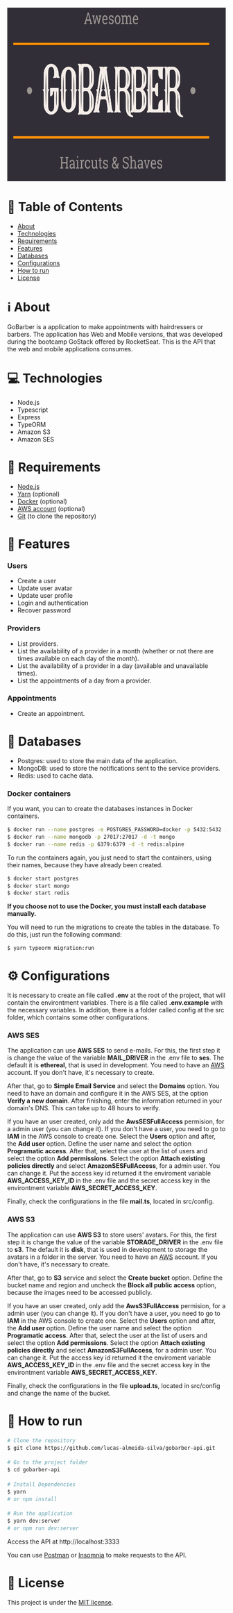 <p align="center">
   <img src=".github/gobarber-logo.jpg" alt="GoBarber" width=700 height=400 />
</p>

# :page_with_curl: Table of Contents

* [About](#information_source-about)
* [Technologies](#computer-technologies)
* [Requirements](#page_with_curl-requirements)
* [Features](#rocket-features)
* [Databases](#floppy_disk-databases)
* [Configurations](#gear-configurations)
* [How to run](#seedling-how-to-run)
* [License](#pencil-license)

# :information_source: About

GoBarber is a application to make appointments with hairdressers or barbers. The application has Web and Mobile versions, that was developed during the bootcamp GoStack offered by RocketSeat. This is the API that the web and mobile applications consumes.

# :computer: Technologies

- Node.js
- Typescript
- Express
- TypeORM
- Amazon S3
- Amazon SES

# :page_with_curl: Requirements

- [Node.js](https://nodejs.org/)
- [Yarn](https://yarnpkg.com/) (optional)
- [Docker](https://www.docker.com/) (optional)
- [AWS account](https://aws.amazon.com/) (optional)
- [Git](https://git-scm.com/) (to clone the repository)

# :rocket: Features

### Users

- Create a user
- Update user avatar
- Update user profile
- Login and authentication
- Recover password

### Providers

- List providers.
- List the availability of a provider in a month (whether or not there are times available on each day of the month).
- List the availability of a provider in a day (available and unavailable times).
- List the appointments of a day from a provider.

### Appointments

- Create an appointment.

# :floppy_disk: Databases

- Postgres: used to store the main data of the application.
- MongoDB: used to store the notifications sent to the service providers.
- Redis: used to cache data.

### Docker containers

If you want, you can to create the databases instances in Docker containers.

```bash
$ docker run --name postgres -e POSTGRES_PASSWORD=docker -p 5432:5432 -d postgres
$ docker run --name mongodb -p 27017:27017 -d -t mongo
$ docker run --name redis -p 6379:6379 -d -t redis:alpine
```
To run the containers again, you just need to start the containers, using their names, because they have already been created.

```bash
$ docker start postgres
$ docker start mongo
$ docker start redis
```

**If you choose not to use the Docker, you must install each database manually.**

You will need to run the migrations to create the tables in the database. To do this, just run the following command:

```bash
$ yarn typeorm migration:run
```

# :gear: Configurations

It is necessary to create an file called **.env** at the root of the project, that will contain the environtment variables. There is a file called **.env.example** with the necessary variables.
In addition, there is a folder called config at the src folder, which contains some other configurations.

### AWS SES

The application can use **AWS SES** to send e-mails. For this, the first step it is change the value of the variable **MAIL_DRIVER** in the .env file to **ses**. The default it is **ethereal**, that is used in development.
You need to have an [AWS](https://aws.amazon.com/) account. If you don't have, it's necessary to create.

After that, go to **Simple Email Service** and select the **Domains** option. You need to have an domain and configure it in the AWS SES, at the option **Verify a new domain**.  After finishing, enter the information returned in your domain's DNS. This can take up to 48 hours to verify.

If you have an user created, only add the **AwsSESFullAccess** permision, for a admin user (you can change it). If you don't have a user, you need to go to **IAM** in the AWS console to create one. Select the **Users** option and after, the **Add user** option. Define the user name and select the option **Programatic access**. After that, select the user at the list of users and select the option **Add permissions**. Select the option **Attach existing policies directly** and select **AmazonSESFullAccess**, for a admin user. You can change it. Put the access key id returned it the enviroment variable **AWS_ACCESS_KEY_ID** in the .env file and the secret access key in the environtment variable **AWS_SECRET_ACCESS_KEY**.

Finally, check the configurations in the file **mail.ts**, located in src/config.

### AWS S3

The application can use **AWS S3** to store users' avatars. For this, the first step it is change the value of the variable **STORAGE_DRIVER** in the .env file to **s3**. The default it is **disk**, that is used in development to storage the avatars in a folder in the server.
You need to have an [AWS](https://aws.amazon.com/) account. If you don't have, it's necessary to create.

After that, go to **S3** service and select the **Create bucket** option. Define the bucket name and region and uncheck the **Block all public access** option, because the images need to be accessed publicly.

If you have an user created, only add the **AwsS3FullAccess** permision, for a admin user (you can change it). If you don't have a user, you need to go to **IAM** in the AWS console to create one. Select the **Users** option and after, the **Add user** option. Define the user name and select the option **Programatic access**. After that, select the user at the list of users and select the option **Add permissions**. Select the option **Attach existing policies directly** and select **AmazonS3FullAccess**, for a admin user. You can change it. Put the access key id returned it the enviroment variable **AWS_ACCESS_KEY_ID** in the .env file and the secret access key in the environtment variable **AWS_SECRET_ACCESS_KEY**.

Finally, check the configurations in the file **upload.ts**, located in src/config and change the name of the bucket.

# :seedling: How to run

```bash
# Clone the repository
$ git clone https://github.com/lucas-almeida-silva/gobarber-api.git

# Go to the project folder
$ cd gobarber-api

# Install Dependencies
$ yarn
# or npm install

# Run the application
$ yarn dev:server
# or npm run dev:server
```
Access the API at http://localhost:3333

You can use [Postman](https://www.postman.com/) or [Insomnia](https://insomnia.rest/download/core/) to make requests to the API.

# :pencil: License

This project is under the [MIT license](LICENSE).
